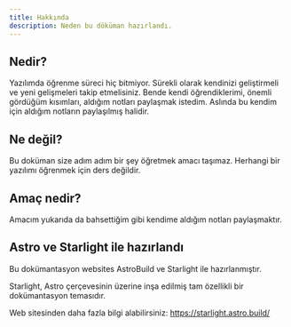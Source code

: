 ```yaml
---
title: Hakkında
description: Neden bu döküman hazırlandı.
---
```


## Nedir?

Yazılımda öğrenme süreci hiç bitmiyor. Sürekli olarak kendinizi geliştirmeli ve yeni gelişmeleri takip etmelisiniz.
Bende kendi öğrendiklerimi, önemli gördüğüm kısımları, aldığım notları paylaşmak istedim.
Aslında bu kendim için aldığım notların paylaşılmış halidir.

## Ne değil?

Bu doküman size adım adım bir şey öğretmek amacı taşımaz.
Herhangi bir yazılımı öğrenmek için ders değildir.

## Amaç nedir?

Amacım yukarıda da bahsettiğim gibi kendime aldığım notları paylaşmaktır.


## Astro ve Starlight ile hazırlandı

Bu dokümantasyon websites AstroBuild ve Starlight ile hazırlanmıştır. 

Starlight, Astro çerçevesinin üzerine inşa edilmiş tam özellikli bir dokümantasyon temasıdır.

Web sitesinden daha fazla bilgi alabilirsiniz:
https://starlight.astro.build/
